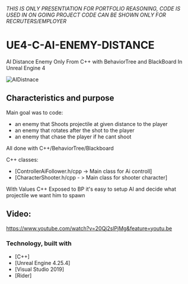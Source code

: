 *THIS IS ONLY PRESENTIATION FOR PORTFOLIO REASONING,
CODE IS USED IN ON GOING PROJECT
CODE CAN BE SHOWN ONLY FOR RECRUTERS/EMPLOYER*

# UE4-C-AI-ENEMY-DISTANCE
AI Distance Enemy Only From C++ with BehaviorTree and BlackBoard In Unreal Engine 4

![AIDistnace](https://user-images.githubusercontent.com/53401206/101000913-ca2bd400-355e-11eb-8c5f-d443ae3a97f6.png)




<!-- Characteristics and purpose -->
## Characteristics and purpose

Main goal was to code:
- an enemy that Shoots projectile at given distance to the player
- an enemy that rotates after the shot to the player 
- an enemy that chase the player if he cant shoot

All done with C++/BehaviorTree/Blackboard

C++ classes:

* [ControllerAiFollower.h/cpp -> Main class for Ai controll]
* [CharacterShooter.h/cpp - > Main class for shooter character]


With Values C++ Exposed to BP it's easy to setup AI and decide what projectile we want him to spawn
## Video:

https://www.youtube.com/watch?v=20Qj2slPjMg&feature=youtu.be




### Technology, built with

* [C++]
* [Unreal Engine 4.25.4]
* [Visual Studio 2019]
* [Rider]


